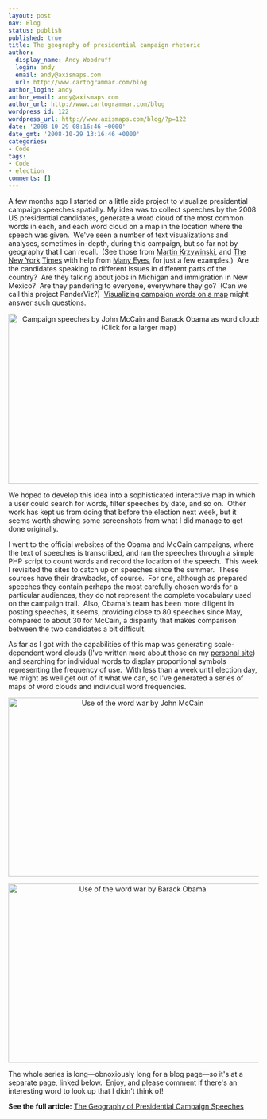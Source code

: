 ```yaml
---
layout: post
nav: Blog
status: publish
published: true
title: The geography of presidential campaign rhetoric
author:
  display_name: Andy Woodruff
  login: andy
  email: andy@axismaps.com
  url: http://www.cartogrammar.com/blog
author_login: andy
author_email: andy@axismaps.com
author_url: http://www.cartogrammar.com/blog
wordpress_id: 122
wordpress_url: http://www.axismaps.com/blog/?p=122
date: '2008-10-29 08:16:46 +0000'
date_gmt: '2008-10-29 13:16:46 +0000'
categories:
- Code
tags:
- Code
- election
comments: []
---
```

<p>A few months ago I started on a little side project to visualize presidential campaign speeches spatially. My idea was to collect speeches by the 2008 US presidential candidates, generate a word cloud of the most common words in each, and each word cloud on a map in the location where the speech was given.  We've seen a number of text visualizations and analyses, sometimes in-depth, during this campaign, but so far not by geography that I can recall.  (See those from <a href="http://mkweb.bcgsc.ca/debates/"><span class="right">Martin Krzywinski</span></a>, and <a href="http://www.nytimes.com/interactive/2008/09/04/us/politics/20080905_WORDS_GRAPHIC.html">The</a> <a href="http://vizlab.nytimes.com/visualizations/mccain-stump-speech-america-2">New York</a> <a href="http://vizlab.nytimes.com/visualizations/obama-dnc-acceptance-speech-wordle-2">Times</a> with help from <a href="http://services.alphaworks.ibm.com/manyeyes/home">Many Eyes</a>, for just a few examples.)  Are the candidates speaking to different issues in different parts of the country?  Are they talking about jobs in Michigan and immigration in New Mexico?  Are they pandering to everyone, everywhere they go?  (Can we call this project PanderViz?)  <a href="http://www.axismaps.com/campaignspeeches/">Visualizing campaign words on a map</a> might answer such questions.</p>
<p style="text-align: center; "><a href="http://work.axismaps.com/campaignspeeches/"><img class=" aligncenter" title="Campaign speech word clouds" src="http://work.axismaps.com/campaignspeeches/images/wordcloud_medpreview.jpg" alt="Campaign speeches by John McCain and Barack Obama as word clouds. (Click for a larger map)" width="525" height="342" /></a></p>
<p>We hoped to develop this idea into a sophisticated interactive map in which a user could search for words, filter speeches by date, and so on.  Other work has kept us from doing that before the election next week, but it seems worth showing some screenshots from what I did manage to get done originally.</p>
<p>I went to the official websites of the Obama and McCain campaigns, where the text of speeches is transcribed, and ran the speeches through a simple PHP script to count words and record the location of the speech.  This week I revisited the sites to catch up on speeches since the summer.  These sources have their drawbacks, of course.  For one, although as prepared speeches they contain perhaps the most carefully chosen words for a particular audiences, they do not represent the complete vocabulary used on the campaign trail.  Also, Obama's team has been more diligent in posting speeches, it seems, providing close to 80 speeches since May, compared to about 30 for McCain, a disparity that makes comparison between the two candidates a bit difficult.</p>
<p>As far as I got with the capabilities of this map was generating scale-dependent word clouds (I've written more about those on my <a href="http://www.cartogrammar.com/blog/mapping-tag-clouds/">personal site</a>) and searching for individual words to display proportional symbols representing the frequency of use.  With less than a week until election day, we might as well get out of it what we can, so I've generated a series of maps of word clouds and individual word frequencies.</p>
<p style="text-align: center;"><img class=" aligncenter" title="War by McCain" src="http://work.axismaps.com/campaignspeeches/images/war_mccain.jpg" alt="Use of the word war by John McCain" width="525" height="360" /></p>
<p style="text-align: center;"><img class=" aligncenter" title="War by Obama" src="http://work.axismaps.com/campaignspeeches/images/war_obama.jpg" alt="Use of the word war by Barack Obama" width="525" height="360" /></p>
<p>The whole series is long—obnoxiously long for a blog page—so it's at a separate page, linked below.  Enjoy, and please comment if there's an interesting word to look up that I didn't think of!</p>
<p><strong>See the full article:</strong> <a href="http://work.axismaps.com/campaignspeeches">The Geography of Presidential Campaign Speeches</a></p>
